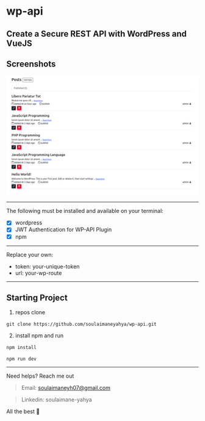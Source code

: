 # wp-api

Create a Secure REST API with WordPress and VueJS
---
## Screenshots

<img src="./public/img/posts.png" />

---

The following must be installed and available on your terminal:

* [x] wordpress
* [x] JWT Authentication for WP-API Plugin
* [x] npm

---

Replace your own:
* token: your-unique-token
* url: your-wp-route

---

## Starting Project


1. repos clone
```composer
git clone https://github.com/soulaimaneyahya/wp-api.git
```

2. install npm and run
```npm
npm install
```
```npm
npm run dev
```

----- 
Need helps? Reach me out

> Email: soulaimaneyh07@gmail.com

> Linkedin: soulaimane-yahya

All the best :beer:
